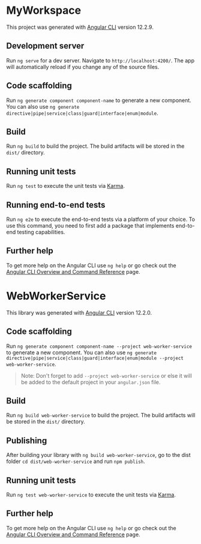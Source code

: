 # MyWorkspace

This project was generated with [Angular CLI](https://github.com/angular/angular-cli) version 12.2.9.

## Development server

Run `ng serve` for a dev server. Navigate to `http://localhost:4200/`. The app will automatically reload if you change any of the source files.

## Code scaffolding

Run `ng generate component component-name` to generate a new component. You can also use `ng generate directive|pipe|service|class|guard|interface|enum|module`.

## Build

Run `ng build` to build the project. The build artifacts will be stored in the `dist/` directory.

## Running unit tests

Run `ng test` to execute the unit tests via [Karma](https://karma-runner.github.io).

## Running end-to-end tests

Run `ng e2e` to execute the end-to-end tests via a platform of your choice. To use this command, you need to first add a package that implements end-to-end testing capabilities.

## Further help

To get more help on the Angular CLI use `ng help` or go check out the [Angular CLI Overview and Command Reference](https://angular.io/cli) page.


#####

# WebWorkerService

This library was generated with [Angular CLI](https://github.com/angular/angular-cli) version 12.2.0.

## Code scaffolding

Run `ng generate component component-name --project web-worker-service` to generate a new component. You can also use `ng generate directive|pipe|service|class|guard|interface|enum|module --project web-worker-service`.
> Note: Don't forget to add `--project web-worker-service` or else it will be added to the default project in your `angular.json` file. 

## Build

Run `ng build web-worker-service` to build the project. The build artifacts will be stored in the `dist/` directory.

## Publishing

After building your library with `ng build web-worker-service`, go to the dist folder `cd dist/web-worker-service` and run `npm publish`.

## Running unit tests

Run `ng test web-worker-service` to execute the unit tests via [Karma](https://karma-runner.github.io).

## Further help

To get more help on the Angular CLI use `ng help` or go check out the [Angular CLI Overview and Command Reference](https://angular.io/cli) page.

